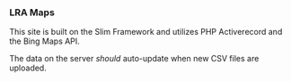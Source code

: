 ### LRA Maps

This site is built on the Slim Framework and utilizes PHP Activerecord and the Bing Maps API.

The data on the server _should_ auto-update when new CSV files are uploaded.